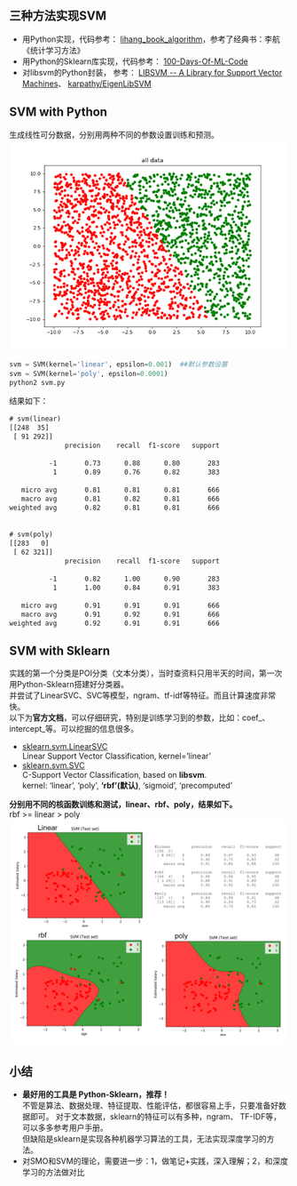 ## 三种方法实现SVM
- 用Python实现，代码参考： [lihang_book_algorithm](https://github.com/huankiki/lihang_book_algorithm)，参考了经典书：李航《统计学习方法》
- 用Python的Sklearn库实现，代码参考： [100-Days-Of-ML-Code](https://github.com/Avik-Jain/100-Days-Of-ML-Code) 
- 对libsvm的Python封装， 参考： [LIBSVM -- A Library for Support Vector Machines](https://www.csie.ntu.edu.tw/~cjlin/libsvm/)、  [karpathy/EigenLibSVM](https://github.com/karpathy/EigenLibSVM)


## SVM with Python
生成线性可分数据，分别用两种不同的参数设置训练和预测。  
![](./graph/svm_python.png)  
```python
svm = SVM(kernel='linear', epsilon=0.001)  ##默认参数设置
svm = SVM(kernel='poly', epsilon=0.0001)
python2 svm.py
```

结果如下：
```text
# svm(linear)
[[248  35]
 [ 91 292]]
              precision    recall  f1-score   support

          -1       0.73      0.88      0.80       283
           1       0.89      0.76      0.82       383

   micro avg       0.81      0.81      0.81       666
   macro avg       0.81      0.82      0.81       666
weighted avg       0.82      0.81      0.81       666


# svm(poly)
[[283   0]
 [ 62 321]]
              precision    recall  f1-score   support

          -1       0.82      1.00      0.90       283
           1       1.00      0.84      0.91       383

   micro avg       0.91      0.91      0.91       666
   macro avg       0.91      0.92      0.91       666
weighted avg       0.92      0.91      0.91       666
```

## SVM with Sklearn
实践的第一个分类是POI分类（文本分类），当时查资料只用半天的时间，第一次用Python-Sklearn搭建好分类器。  
并尝试了LinearSVC、SVC等模型，ngram、tf-idf等特征。而且计算速度非常快。  
以下为**官方文档**，可以仔细研究，特别是训练学习到的参数，比如：coef_、intercept_等。可以挖掘的信息很多。
- [sklearn.svm.LinearSVC](https://scikit-learn.org/stable/modules/generated/sklearn.svm.LinearSVC.html#sklearn.svm.LinearSVC)  
Linear Support Vector Classification, kernel=’linear’
- [sklearn.svm.SVC](https://scikit-learn.org/stable/modules/generated/sklearn.svm.SVC.html#sklearn.svm.SVC)  
C-Support Vector Classification, based on **libsvm**.  
kernel: ‘linear’, ‘poly’, **‘rbf’(默认)**, ‘sigmoid’, ‘precomputed’

**分别用不同的核函数训练和测试，linear、rbf、poly，结果如下。**  
rbf >= linear > poly  
![](./graph/svm_sklearn.png)


## 小结
- **最好用的工具是 Python-Sklearn，推荐！**  
不管是算法、数据处理、特征提取、性能评估，都很容易上手，只要准备好数据即可。
对于文本数据，sklearn的特征可以有多种，ngram、 TF-IDF等，可以多多参考用户手册。  
但缺陷是sklearn是实现各种机器学习算法的工具，无法实现深度学习的方法。
- 对SMO和SVM的理论，需要进一步：1，做笔记+实践，深入理解；2，和深度学习的方法做对比
